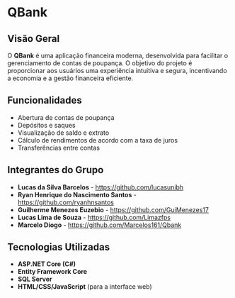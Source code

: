 # QBank

## Visão Geral
O **QBank** é uma aplicação financeira moderna, desenvolvida para facilitar o gerenciamento de contas de poupança. O objetivo do projeto é proporcionar aos usuários uma experiência intuitiva e segura, incentivando a economia e a gestão financeira eficiente.

## Funcionalidades
- Abertura de contas de poupança
- Depósitos e saques
- Visualização de saldo e extrato
- Cálculo de rendimentos de acordo com a taxa de juros
- Transferências entre contas

## Integrantes do Grupo
- **Lucas da Silva Barcelos** - https://github.com/lucasunibh
- **Ryan Henrique do Nascimento Santos** - https://github.com/ryanhnsantos
- **Guilherme Menezes Euzebio** - https://github.com/GuiMenezes17
- **Lucas Lima de Souza** - https://github.com/Limazfps
- **Marcelo Diogo** - https://github.com/Marcelos161/Qbank

## Tecnologias Utilizadas
- **ASP.NET Core (C#)**
- **Entity Framework Core**
- **SQL Server**
- **HTML/CSS/JavaScript** (para a interface web)


